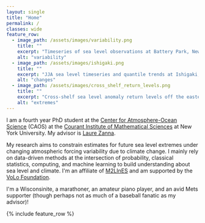 ```yaml
---
layout: single
title: "Home"
permalink: /
classes: wide
feature_row:
  - image_path: /assets/images/variability.png
    title: ""
    excerpt: "Timeseries of sea level observations at Battery Park, New York, NY, with computed trends + climatology."
    alt: "variability"
  - image_path: /assets/images/ishigaki.png
    title: ""
    excerpt: "JJA sea level timeseries and quantile trends at Ishigaki, Japan, with comparison of distributions between first 10 years and last 10 years of observational record."
    alt: "changes"
  - image_path: /assets/images/cross_shelf_return_levels.png
    title: ""
    excerpt: "Cross-shelf sea level anomaly return levels off the eastern coast of South America in CM2.6 simulations."
    alt: "extremes"
---
```


I am a fourth year PhD student at the [Center for Atmosphere-Ocean Science](https://caos.cims.nyu.edu/dynamic/) (CAOS) 
at the [Courant Institute of Mathematical Sciences](https://cims.nyu.edu/dynamic/) at New York University.
My advisor is [Laure Zanna](https://laurezanna.github.io).

My research aims to constrain estimates for future sea level extremes under changing atmospheric forcing
variability due to climate change. I mainly rely on data-driven methods at the intersection of probability, classical statistics, 
computing, and machine learning to build understanding about sea level and climate. I'm an affiliate of [M2LInES](https://m2lines.github.io/)
and am supported by the [VoLo Foundation](https://volofoundation.org/project/new-york-university-nyu/).

I'm a Wisconsinite, a marathoner, an amateur piano player, and an avid Mets supporter (though perhaps not as much of a baseball fanatic as my advisor)!

{% include feature_row %}
